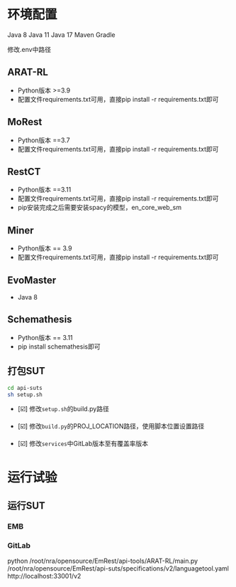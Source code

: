 
# 环境配置
Java 8
Java 11
Java 17 
Maven
Gradle

修改.env中路径

## ARAT-RL
- Python版本 >=3.9
- 配置文件requirements.txt可用，直接pip install -r requirements.txt即可

## MoRest
- Python版本 ==3.7
- 配置文件requirements.txt可用，直接pip install -r requirements.txt即可

## RestCT
- Python版本 ==3.11
- 配置文件requirements.txt可用，直接pip install -r requirements.txt即可
- pip安装完成之后需要安装spacy的模型，en_core_web_sm

## Miner
- Python版本 == 3.9
- 配置文件requirements.txt可用，直接pip install -r requirements.txt即可

## EvoMaster
- Java 8

## Schemathesis
- Python版本 == 3.11
- pip install schemathesis即可

## 打包SUT
```bash
cd api-suts
sh setup.sh
```
- [☑️] 修改```setup.sh```的build.py路径
- [☑️] 修改```build.py```的PROJ_LOCATION路径，使用脚本位置设置路径

- [☑️] 修改```services```中GitLab版本至有覆盖率版本

# 运行试验
## 运行SUT
### EMB

### GitLab

python /root/nra/opensource/EmRest/api-tools/ARAT-RL/main.py /root/nra/opensource/EmRest/api-suts/specifications/v2/languagetool.yaml http://localhost:33001/v2

